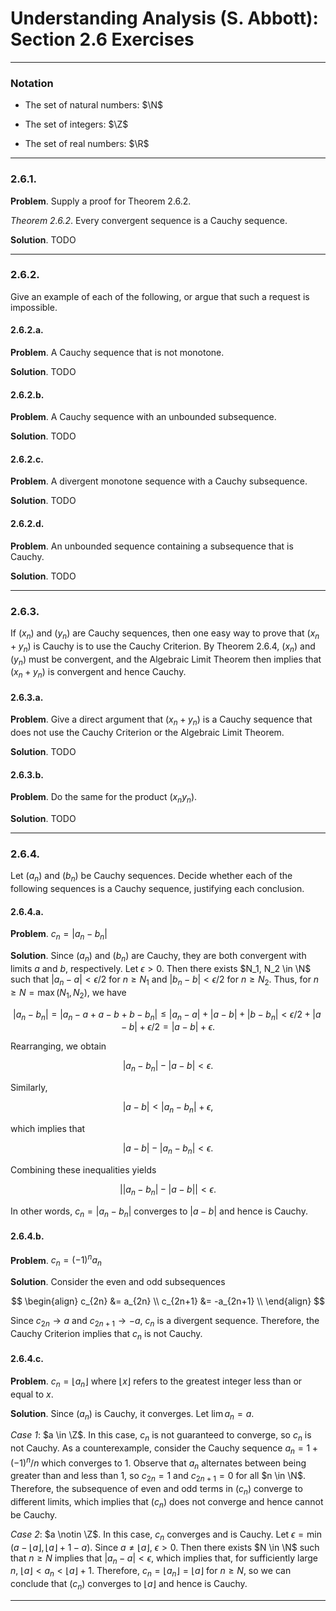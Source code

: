 Understanding Analysis (S. Abbott): Section 2.6 Exercises
=========================================================

--------------------------------------------------------------------------------------------
### Notation

* $\newcommand{\N}{\mathbb{N}}$
  The set of natural numbers: $\N$

* $\newcommand{\Z}{\mathbb{Z}}$
  The set of integers: $\Z$

* $\newcommand{\R}{\mathbb{R}}$
  The set of real numbers: $\R$

--------------------------------------------------------------------------------------------
### 2.6.1.

__Problem__. Supply a proof for Theorem 2.6.2.

_Theorem 2.6.2_. Every convergent sequence is a Cauchy sequence.

__Solution__. TODO

--------------------------------------------------------------------------------------------
### 2.6.2.

Give an example of each of the following, or argue that such a request is impossible.

#### 2.6.2.a.

__Problem__. A Cauchy sequence that is not monotone.

__Solution__. TODO

#### 2.6.2.b.

__Problem__. A Cauchy sequence with an unbounded subsequence.

__Solution__. TODO

#### 2.6.2.c.

__Problem__. A divergent monotone sequence with a Cauchy subsequence.

__Solution__. TODO

#### 2.6.2.d.

__Problem__. An unbounded sequence containing a subsequence that is Cauchy.

__Solution__. TODO

--------------------------------------------------------------------------------------------
### 2.6.3.

If $(x_n)$ and $(y_n)$ are Cauchy sequences, then one easy way to prove that $(x_n + y_n)$
is Cauchy is to use the Cauchy Criterion. By Theorem 2.6.4, $(x_n)$ and $(y_n)$ must be
convergent, and the Algebraic Limit Theorem then implies that $(x_n + y_n)$ is convergent
and hence Cauchy.

#### 2.6.3.a.

__Problem__. Give a direct argument that $(x_n + y_n)$ is a Cauchy sequence that does not
use the Cauchy Criterion or the Algebraic Limit Theorem.

__Solution__. TODO

#### 2.6.3.b.

__Problem__. Do the same for the product $(x_n y_n)$.

__Solution__. TODO

--------------------------------------------------------------------------------------------
### 2.6.4.

Let $(a_n)$ and $(b_n)$ be Cauchy sequences. Decide whether each of the following sequences
is a Cauchy sequence, justifying each conclusion.

#### 2.6.4.a.

__Problem__. $c_n = |a_n - b_n|$

__Solution__. Since $(a_n)$ and $(b_n)$ are Cauchy, they are both convergent with limits
$a$ and $b$, respectively. Let $\epsilon > 0$. Then there exists $N_1, N_2 \in \N$ such that
$|a_n - a| < \epsilon/2$ for $n \ge N_1$ and $|b_n - b| < \epsilon/2$ for $n \ge N_2$.
Thus, for $n \ge N = \max(N_1, N_2)$, we have

$$
|a_n - b_n|
= |a_n - a + a - b + b - b_n|
\le |a_n - a| + |a - b| + |b - b_n|
< \epsilon/2 + |a - b| + \epsilon/2
= |a - b| + \epsilon.
$$

Rearranging, we obtain

$$
|a_n - b_n| - |a - b| < \epsilon.
$$

Similarly,

$$
|a - b| < |a_n - b_n| + \epsilon,
$$

which implies that

$$
|a - b| - |a_n - b_n| < \epsilon.
$$

Combining these inequalities yields

$$
\left| |a_n - b_n| - |a - b| \right| < \epsilon.
$$

In other words, $c_n = |a_n - b_n|$ converges to $|a - b|$ and hence is Cauchy.

#### 2.6.4.b.

__Problem__. $c_n = (-1)^n a_n$

__Solution__. Consider the even and odd subsequences

$$
\begin{align}
c_{2n} &= a_{2n} \\
c_{2n+1} &= -a_{2n+1} \\
\end{align}
$$

Since $c_{2n} \rightarrow a$ and $c_{2n+1} \rightarrow -a$, $c_n$ is a divergent sequence.
Therefore, the Cauchy Criterion implies that $c_n$ is not Cauchy.

#### 2.6.4.c.

__Problem__. $c_n = \lfloor a_n \rfloor$ where $\lfloor x \rfloor$ refers to the greatest
integer less than or equal to $x.$

__Solution__. Since $(a_n)$ is Cauchy, it converges. Let $\lim a_n = a$.

_Case 1_: $a \in \Z$. In this case, $c_n$ is not guaranteed to converge, so $c_n$ is not
Cauchy. As a counterexample, consider the Cauchy sequence $a_n = 1 + (-1)^n / n$ which
converges to $1$. Observe that $a_n$ alternates between being greater than and less than
$1$, so $c_{2n} = 1$ and $c_{2n+1} = 0$ for all $n \in \N$. Therefore, the subsequence of
even and odd terms in $(c_n)$ converge to different limits, which implies that $(c_n)$ does
not converge and hence cannot be Cauchy.

_Case 2_: $a \notin \Z$. In this case, $c_n$ converges and is Cauchy. Let
$\epsilon = \min(a - \lfloor a \rfloor, \lfloor a \rfloor + 1 - a)$. Since
$a \ne \lfloor a \rfloor$, $\epsilon > 0$.
Then there exists $N \in \N$ such that $n \ge N$ implies that $|a_n - a| < \epsilon$, which
implies that, for sufficiently large $n$, $\lfloor a \rfloor < a_n < \lfloor a \rfloor + 1$.
Therefore, $c_n = \lfloor a_n \rfloor = \lfloor a \rfloor$ for $n \ge N$, so we can
conclude that $(c_n)$ converges to $\lfloor a \rfloor$ and hence is Cauchy.

--------------------------------------------------------------------------------------------
